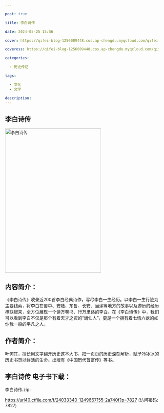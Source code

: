 ```yaml
---

post: true

title: 李白诗传

date: 2024-05-25 15:56

cover: https://qifei-blog-1256009448.cos.ap-chengdu.myqcloud.com/qifei-blog/663dd5a70ea9cb14038c1c85.jpg

coveross: https://qifei-blog-1256009448.cos.ap-chengdu.myqcloud.com/qifei-blog/663dd5a70ea9cb14038c1c85.jpg

categories:

  - 历史传记

tags:

  - 文化
  - 文学

description:
---
```


## 李白诗传
<img alt="李白诗传 " class="aligncenter loading" data-was-processed="true" decoding="async" fetchpriority="high" height="471" src="https://qifei-blog-1256009448.cos.ap-chengdu.myqcloud.com/qifei-blog/663dd5a70ea9cb14038c1c85.jpg " style="cursor: zoom-in;" width="314"/>

## 内容简介：

《李白诗传》收录近200首李白经典诗作，写尽李白一生经历。以李白一生行迹为主要线索，将李白在蜀中、安陆、东鲁、长安、当涂等地方的故事以及游历的经历串联起来，全方位展现一个读万卷书、行万里路的李白。在《李白诗传》中，我们可以看到李白不仅是那个有着天才之资的“谪仙人”，更是一个拥有着七情六欲的如你我一般的平凡之人。

## 作者简介：

叶何其，擅长用文字翻开历史这本大书，把一页页的历史深刻解析，赋予冷冰冰的历史书页以鲜活的生命。出版有《中国历代首富传》等书。

## 李白诗传 电子书下载：
李白诗传.zip: 

https://url40.ctfile.com/f/24033340-1249667155-2a740f?p=7827 (访问密码: 7827)
